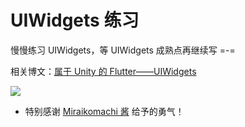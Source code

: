 # UIWidgets 练习

慢慢练习 UIWidgets，等 UIWidgets 成熟点再继续写 =-=

相关博文：[属于 Unity 的 Flutter——UIWidgets](http://frankorz.com/2019/04/01/uiwidgets-practice/)

![](https://i.loli.net/2019/03/31/5ca082d35a884.gif)

* 特别感谢 [Miraikomachi 酱](https://github.com/Miraikomachi/MiraikomachiUnity) 给予的勇气！

